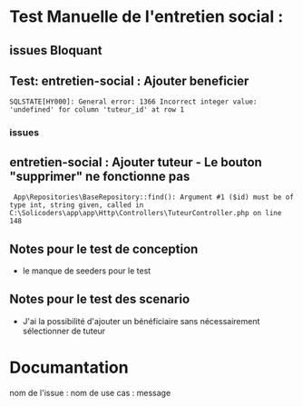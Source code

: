 # Test Manuelle de l'entretien social : 

 ## issues Bloquant

 ## Test: entretien-social : Ajouter beneficier  
```
SQLSTATE[HY000]: General error: 1366 Incorrect integer value: 'undefined' for column 'tuteur_id' at row 1

```




 


### issues
## entretien-social : Ajouter tuteur - Le bouton "supprimer" ne fonctionne pas 
```
 App\Repositories\BaseRepository::find(): Argument #1 ($id) must be of type int, string given, called in C:\Solicoders\app\app\Http\Controllers\TuteurController.php on line 148
```
## Notes pour le test de conception
- le manque de seeders pour le test
## Notes pour le test des scenario
-   J'ai la possibilité d'ajouter un bénéficiaire sans nécessairement sélectionner de tuteur





# Documantation 
nom de l'issue : nom de use cas : message
